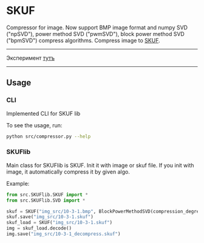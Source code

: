 # SKUF
Compressor for image. Now support BMP image format and numpy SVD ("npSVD"),
power method SVD ("pwmSVD"), block power method SVD ("bpmSVD") compress algorithms.
Compress image to [SKUF](SKUF-description.md).

---
Эксперимент [тутъ](experiment.md)

---

## Usage
### CLI
Implemented CLI for SKUF lib

To see the usage, run:
```Bash
python src/compressor.py --help
```

### SKUFlib

Main class for SKUFlib is SKUF. Init it with image or skuf file.
If you init with image, it automatically compress it by given algo.

Example:
```python
from src.SKUFlib.SKUF import *
from src.SKUFlib.SVD import *

skuf = SKUF("img_src/10-3-1.bmp", BlockPowerMethodSVD(compression_degree=3, tolerance=10e-2))
skuf.save("img_src/10-3-1.skuf")
skuf_load = SKUF("img_src/10-3-1.skuf")
img = skuf_load.decode()
img.save("img_src/10-3-1_decompress.skuf")
```

